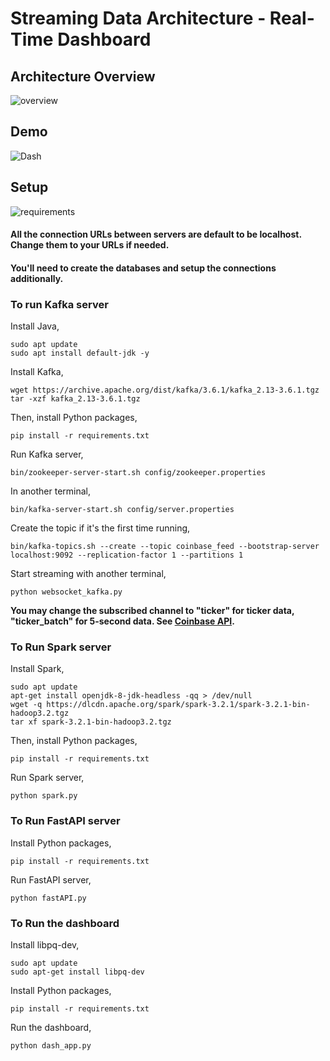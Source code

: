# Streaming Data Architecture - Real-Time Dashboard
## Architecture Overview 
![overview](https://github.com/T-H-Chung/pyspark-data-dashboard/assets/111836220/0eeaaa3f-fa55-482f-8200-20226a32eff8)

## Demo
![Dash](https://github.com/T-H-Chung/pyspark-data-dashboard/assets/111836220/8c549872-31a3-4c40-8900-614e1e5d14c0)

## Setup
![requirements](https://img.shields.io/badge/Python->3.10.12-3480eb.svg?longCache=true&style=flat&logo=python)
#### All the connection URLs between servers are default to be localhost. Change them to your URLs if needed.
#### You'll need to create the databases and setup the connections additionally.

### To run Kafka server
Install Java,
```
sudo apt update
sudo apt install default-jdk -y
```
Install Kafka,
```
wget https://archive.apache.org/dist/kafka/3.6.1/kafka_2.13-3.6.1.tgz
tar -xzf kafka_2.13-3.6.1.tgz
```
Then, install Python packages,
```
pip install -r requirements.txt
```
Run Kafka server,
```
bin/zookeeper-server-start.sh config/zookeeper.properties
```
In another terminal,
```
bin/kafka-server-start.sh config/server.properties
```
Create the topic if it's the first time running,
```
bin/kafka-topics.sh --create --topic coinbase_feed --bootstrap-server localhost:9092 --replication-factor 1 --partitions 1
```
Start streaming with another terminal,
```
python websocket_kafka.py
```
**You may change the subscribed channel to "ticker" for ticker data, "ticker_batch" for 5-second data. See [Coinbase API](https://docs.cdp.coinbase.com/exchange/docs/websocket-overview/).**

### To Run Spark server
Install Spark,
```
sudo apt update
apt-get install openjdk-8-jdk-headless -qq > /dev/null
wget -q https://dlcdn.apache.org/spark/spark-3.2.1/spark-3.2.1-bin-hadoop3.2.tgz
tar xf spark-3.2.1-bin-hadoop3.2.tgz
```
Then, install Python packages,
```
pip install -r requirements.txt
```
Run Spark server,
```
python spark.py
```

### To Run FastAPI server
Install Python packages,
```
pip install -r requirements.txt
```
Run FastAPI server,
```
python fastAPI.py
```

### To Run the dashboard
Install libpq-dev,
```
sudo apt update
sudo apt-get install libpq-dev
```
Install Python packages,
```
pip install -r requirements.txt
```
Run the dashboard,
```
python dash_app.py
```

